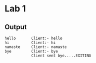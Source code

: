 # Lab 1

## Output

```
hello       Client:- hello
hi          Client:- hi
namaste     Client:- namaste
bye         Client:- bye
            Client sent bye.....EXITING
```